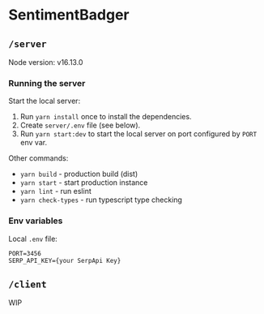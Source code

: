 # SentimentBadger

## `/server`

Node version: v16.13.0

### Running the server

Start the local server:

1. Run `yarn install` once to install the dependencies.
2. Create `server/.env` file (see below).
3. Run `yarn start:dev` to start the local server on port configured by `PORT` env var.

Other commands:

- `yarn build` - production build (dist)
- `yarn start` - start production instance
- `yarn lint` - run eslint
- `yarn check-types` - run typescript type checking

### Env variables

Local `.env` file:

```
PORT=3456
SERP_API_KEY={your SerpApi Key}
```

## `/client`

WIP
